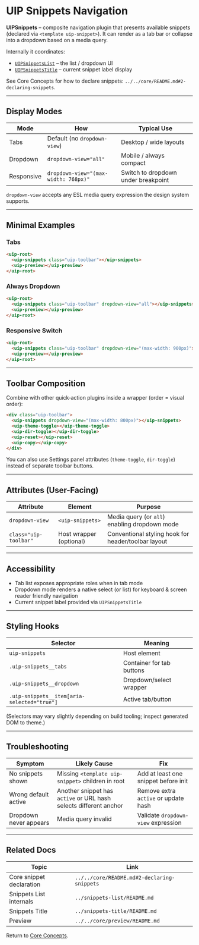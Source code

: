 # UIP Snippets Navigation

**UIPSnippets** – composite navigation plugin that presents available snippets (declared via `<template uip-snippet>`). It can render as a tab bar or collapse into a dropdown based on a media query.

Internally it coordinates:
- [`UIPSnippetsList`](../snippets-list/README.md) – the list / dropdown UI
- [`UIPSnippetsTitle`](../snippets-title/README.md) – current snippet label display

See Core Concepts for how to declare snippets: `../../core/README.md#2-declaring-snippets`.

---
## Display Modes
| Mode | How | Typical Use |
|------|-----|-------------|
| Tabs | Default (no `dropdown-view`) | Desktop / wide layouts |
| Dropdown | `dropdown-view="all"` | Mobile / always compact |
| Responsive | `dropdown-view="(max-width: 768px)"` | Switch to dropdown under breakpoint |

`dropdown-view` accepts any ESL media query expression the design system supports.

---
## Minimal Examples
### Tabs
```html
<uip-root>
  <uip-snippets class="uip-toolbar"></uip-snippets>
  <uip-preview></uip-preview>
</uip-root>
```
### Always Dropdown
```html
<uip-root>
  <uip-snippets class="uip-toolbar" dropdown-view="all"></uip-snippets>
  <uip-preview></uip-preview>
</uip-root>
```
### Responsive Switch
```html
<uip-root>
  <uip-snippets class="uip-toolbar" dropdown-view="(max-width: 900px)"></uip-snippets>
  <uip-preview></uip-preview>
</uip-root>
```

---
## Toolbar Composition
Combine with other quick‑action plugins inside a wrapper (order = visual order):
```html
<div class="uip-toolbar">
  <uip-snippets dropdown-view="(max-width: 800px)"></uip-snippets>
  <uip-theme-toggle></uip-theme-toggle>
  <uip-dir-toggle></uip-dir-toggle>
  <uip-reset></uip-reset>
  <uip-copy></uip-copy>
</div>
```
You can also use Settings panel attributes (`theme-toggle`, `dir-toggle`) instead of separate toolbar buttons.

---
## Attributes (User-Facing)
| Attribute | Element | Purpose |
|-----------|---------|---------|
| `dropdown-view` | `<uip-snippets>` | Media query (or `all`) enabling dropdown mode |
| `class="uip-toolbar"` | Host wrapper (optional) | Conventional styling hook for header/toolbar layout |

---
## Accessibility
- Tab list exposes appropriate roles when in tab mode
- Dropdown mode renders a native select (or list) for keyboard & screen reader friendly navigation
- Current snippet label provided via `UIPSnippetsTitle`

---
## Styling Hooks
| Selector | Meaning |
|----------|---------|
| `uip-snippets` | Host element |
| `.uip-snippets__tabs` | Container for tab buttons |
| `.uip-snippets__dropdown` | Dropdown/select wrapper |
| `.uip-snippets__item[aria-selected="true"]` | Active tab/button |

(Selectors may vary slightly depending on build tooling; inspect generated DOM to theme.)

---
## Troubleshooting
| Symptom | Likely Cause | Fix |
|---------|--------------|-----|
| No snippets shown | Missing `<template uip-snippet>` children in root | Add at least one snippet before init |
| Wrong default active | Another snippet has `active` or URL hash selects different anchor | Remove extra `active` or update hash |
| Dropdown never appears | Media query invalid | Validate `dropdown-view` expression |

---
## Related Docs
| Topic | Link |
|-------|------|
| Core snippet declaration | `../../core/README.md#2-declaring-snippets` |
| Snippets List internals | `../snippets-list/README.md` |
| Snippets Title | `../snippets-title/README.md` |
| Preview | `../../core/preview/README.md` |

Return to [Core Concepts](../../core/README.md).
